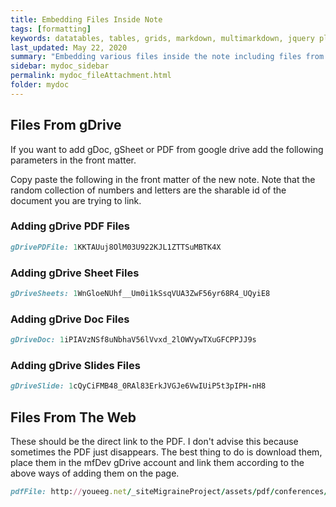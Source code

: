 ```yaml
---
title: Embedding Files Inside Note
tags: [formatting]
keywords: datatables, tables, grids, markdown, multimarkdown, jquery plugins
last_updated: May 22, 2020
summary: "Embedding various files inside the note including files from google drive and from the web."
sidebar: mydoc_sidebar
permalink: mydoc_fileAttachment.html
folder: mydoc
---
```


## Files From gDrive

If you want to add gDoc, gSheet or PDF from google drive add the following parameters in the front matter.

Copy paste the following in the front matter of the new note.  Note that the random collection of numbers and letters are the sharable id of the document you are trying to link.

### Adding gDrive PDF Files

```ruby
gDrivePDFile: 1KKTAUuj8OlM03U922KJL1ZTTSuMBTK4X
```

### Adding gDrive Sheet Files

```ruby
gDriveSheets: 1WnGloeNUhf__Um0i1kSsqVUA3ZwF56yr68R4_UQyiE8
```

### Adding gDrive Doc Files

```ruby
gDriveDoc: 1iPIAVzNSf8uNbhaV56lVvxd_2lOWVywTXuGFCPPJJ9s
```

### Adding gDrive Slides Files

```ruby
gDriveSlide: 1cQyCiFMB48_0RAl83ErkJVGJe6VwIUiP5t3pIPH-nH8
```

## Files From The Web

These should be the direct link to the PDF.  I don't advise this because sometimes the PDF just disappears.  The best thing to do is download them, place them in the mfDev gDrive account and link them according to the above ways of adding them on the page.
```ruby
pdfFile: http://youeeg.net/_siteMigraineProject/assets/pdf/conferences/CSCI2017/CSCI2017Presentation.pdf
```